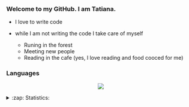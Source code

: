 ### Welcome to my GitHub. I am Tatiana. 

- I love to write code

- while I am not writing the code I take care of myself
	- Runing in the forest
	- Meeting new people
	- Reading in the cafe (yes, I love reading and food cooced for me)  

### Languages 

<p align="center">
  <a href="https://skillicons.dev">
    <img src="https://skillicons.dev/icons?i=,py,java,js,typescript" />
  </a>
</p>

<details>
  <summary>:zap: Statistics:</summary>
   <img align="left" alt="codeSTACKr's GitHub Stats" src="hhttps://github-readme-stats.vercel.app/api/top-langs/?username=tankudo&langs_count=8&layout=compact" />
    <br />

img align="left" alt="codeSTACKr's GitHub Stats" src="https://github.com/tankudo/ZoomCamb_2022_HomeWork" />


<!--
**tankudo/tankudo** is a ✨ _special_ ✨ repository because its `README.md` (this file) appears on your GitHub profile.

Here are some ideas to get you started:

- 🔭 I’m currently working on ...
- 🌱 I’m currently learning ...
- 👯 I’m looking to collaborate on ...
- 🤔 I’m looking for help with ...
- 💬 Ask me about ...
- 📫 How to reach me: ...
- 😄 Pronouns: ...
- ⚡ Fun fact: ...
👋
-->
